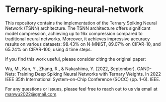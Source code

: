 # Ternary-spiking-neural-network
This repository contains the implementation of the Ternary Spiking Neural Network (TSNN) architecture. The TSNN architecture offers significant model compression, achieving up to 16x compression compared to traditional neural networks. Moreover, it achieves impressive accuracy results on various datasets: 98.43% on N-MNIST, 89.07% on CIFAR-10, and 65.24% on CIFAR-100, using 4 time steps.

If you find this work useful, please consider citing the original paper:

Wu, M., Kan, Y., Zhang, R., & Nakashima, Y. (2022, September). GAND-Nets: Training Deep Spiking Neural Networks with Ternary Weights. In 2022 IEEE 35th International System-on-Chip Conference (SOCC) (pp. 1-6). IEEE.

For any questions or issues, please feel free to reach out to us via email at manwu2022@gmail.com.
